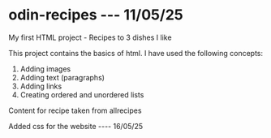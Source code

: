 # odin-recipes --- 11/05/25
My first HTML project - Recipes to 3 dishes I like 

This project contains the basics of html. I have used the following concepts: 
1) Adding images
2) Adding text (paragraphs)
3) Adding links
4) Creating ordered and unordered lists

Content for recipe taken from allrecipes

Added css for the website ---- 16/05/25
